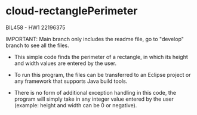 # cloud-rectanglePerimeter
BIL458 - HW1
22196375

IMPORTANT: Main branch only includes the readme file, go to "develop" branch to see all the files.

+ This simple code finds the perimeter of a rectangle, in which its height and width values are entered by the user.

+ To run this program, the files can be transferred to an Eclipse project or any framework that supports Java build tools.

- There is no form of additional exception handling in this code, the program will simply take in any integer value entered by the user (example: height and width can be 0 or negative).
